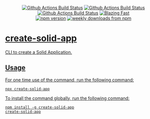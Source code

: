 <p align="center">
  <a href="https://github.com/Harry-Hopkinson/create-solid-app/actions?query=workflow%3AProd+branch%3Amain">
    <img alt="Github Actions Build Status" src="https://img.shields.io/github/workflow/status/Harry-Hopkinson/create-solid-app/Prod?label=Prod&style=flat-square"></a>
  <a href="https://github.com/prettier/prettier/actions?query=workflow%3ADev+branch%3Amain">
    <img alt="Github Actions Build Status" src="https://img.shields.io/github/workflow/status/Harry-Hopkinson/create-solid-app/Dev?label=Dev&style=flat-square"></a>
  <a href="https://github.com/Harry-Hopkinson/create-solid-app/actions?query=workflow%3ALint+branch%3Amain">
    <img alt="Github Actions Build Status" src="https://img.shields.io/github/workflow/status/Harry-Hopkinson/create-solid-app/Linter?label=Linter&style=flat-square"></a>
  <a href="https://twitter.com/acdlite/status/974390255393505280">
    <img alt="Blazing Fast" src="https://img.shields.io/badge/speed-blazing%20%F0%9F%94%A5-brightgreen.svg?style=flat-square"></a>
  <br/>
  <a href="https://www.npmjs.com/package/create-solid-app">
    <img alt="npm version" src="https://img.shields.io/npm/v/create-solid-app.svg?style=flat-square"></a>
  <a href="https://www.npmjs.com/package/create-solid-app">
    <img alt="weekly downloads from npm" src="https://img.shields.io/npm/dw/create-solid-app.svg?style=flat-square"></a>
  <a href="#badge">
</p>

# create-solid-app

CLI to create a Solid Application.

## Usage

For one time use of the command, run the following command:

```shell
npx create-solid-app
```

To install the command globally, run the following command:

```shell
npm install -g create-solid-app
create-solid-app
```

